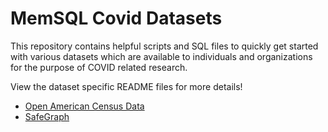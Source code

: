 # MemSQL Covid Datasets

This repository contains helpful scripts and SQL files to quickly get started
with various datasets which are available to individuals and organizations for
the purpose of COVID related research.

View the dataset specific README files for more details!

* [Open American Census Data](/american_census)
* [SafeGraph](/safegraph)
